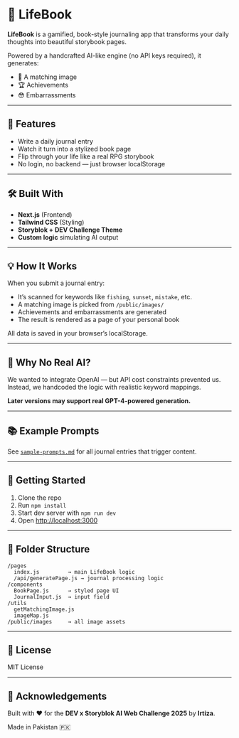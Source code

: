 # 📘 LifeBook

**LifeBook** is a gamified, book-style journaling app that transforms your daily thoughts into beautiful storybook pages.

Powered by a handcrafted AI-like engine (no API keys required), it generates:

- 🎨 A matching image
- 🏆 Achievements
- 😳 Embarrassments

---

## 🌟 Features

- Write a daily journal entry
- Watch it turn into a stylized book page
- Flip through your life like a real RPG storybook
- No login, no backend — just browser localStorage

---

## 🛠 Built With

- **Next.js** (Frontend)
- **Tailwind CSS** (Styling)
- **Storyblok + DEV Challenge Theme**
- **Custom logic** simulating AI output

---

## 💡 How It Works

When you submit a journal entry:

- It’s scanned for keywords like `fishing`, `sunset`, `mistake`, etc.
- A matching image is picked from `/public/images/`
- Achievements and embarrassments are generated
- The result is rendered as a page of your personal book

All data is saved in your browser’s localStorage.

---

## 🧠 Why No Real AI?

We wanted to integrate OpenAI — but API cost constraints prevented us. Instead, we handcoded the logic with realistic keyword mappings.

**Later versions may support real GPT-4-powered generation.**

---

## 📚 Example Prompts

See [`sample-prompts.md`](./sample-prompts.md) for all journal entries that trigger content.

---

## 🚀 Getting Started

1. Clone the repo
2. Run `npm install`
3. Start dev server with `npm run dev`
4. Open [http://localhost:3000](http://localhost:3000)

---

## 📂 Folder Structure

```
/pages
  index.js         → main LifeBook logic
  /api/generatePage.js → journal processing logic
/components
  BookPage.js      → styled page UI
  JournalInput.js  → input field
/utils
  getMatchingImage.js
  imageMap.js
/public/images     → all image assets
```

---

## 🧾 License

MIT License

---

## 🙌 Acknowledgements

Built with ❤️ for the **DEV x Storyblok AI Web Challenge 2025** by **Irtiza**.

Made in Pakistan 🇵🇰
